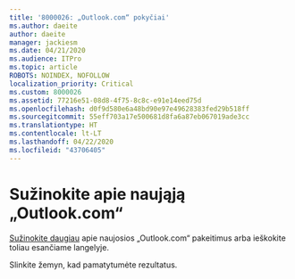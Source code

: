 ```yaml
---
title: '8000026: „Outlook.com“ pokyčiai'
ms.author: daeite
author: daeite
manager: jackiesm
ms.date: 04/21/2020
ms.audience: ITPro
ms.topic: article
ROBOTS: NOINDEX, NOFOLLOW
localization_priority: Critical
ms.custom: 8000026
ms.assetid: 77216e51-08d8-4f75-8c8c-e91e14eed75d
ms.openlocfilehash: d0f9d580e6a48bd90e97e49628383fed29b518ff
ms.sourcegitcommit: 55eff703a17e500681d8fa6a87eb067019ade3cc
ms.translationtype: HT
ms.contentlocale: lt-LT
ms.lasthandoff: 04/22/2020
ms.locfileid: "43706405"
---
```

# <a name="learn-about-the-new-outlookcom"></a>Sužinokite apie naująją „Outlook.com“

[Sužinokite daugiau](https://go.microsoft.com/fwlink/?linkid=2039724&amp;clcid=0x409) apie naujosios „Outlook.com“ pakeitimus arba ieškokite toliau esančiame langelyje. 
  
Slinkite žemyn, kad pamatytumėte rezultatus.
  

